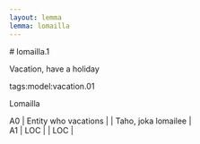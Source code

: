 ```yaml
---
layout: lemma
lemma: lomailla
---
```


<div class="sense">
# <span class="sensename">lomailla.1</span>

<span class="description">Vacation, have a holiday</span>

tags:model:vacation.01

<span class="description">Lomailla</span>

A0 | Entity who vacations |   | Taho, joka lomailee |  
A1 | LOC |   | LOC |  

</div>


